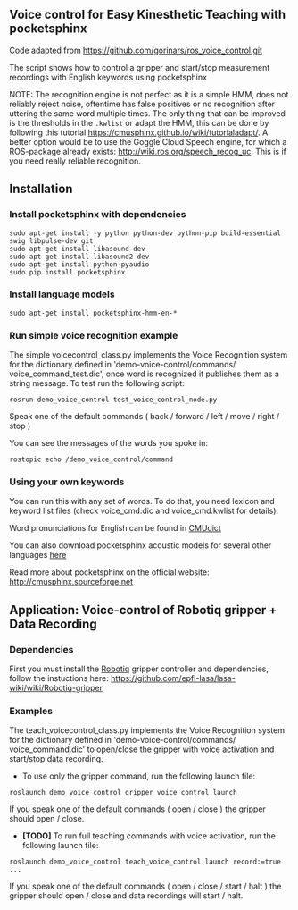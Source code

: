 ## Voice control for Easy Kinesthetic Teaching with pocketsphinx

Code adapted from https://github.com/gorinars/ros_voice_control.git

The script shows how to control a gripper and start/stop measurement recordings with English keywords using pocketsphinx

NOTE: The recognition engine is not perfect as it is a simple HMM, does not reliably reject noise, oftentime has false positives or no recognition after uttering the same word multiple times. The only thing that can be improved is the thresholds in the `.kwlist` or adapt the HMM, this can be done by following this tutorial https://cmusphinx.github.io/wiki/tutorialadapt/. A better option would be to use the Goggle Cloud Speech engine, for which a ROS-package already exists: http://wiki.ros.org/speech_recog_uc. This is if you need really reliable recognition.

## Installation

### Install pocketsphinx with dependencies
```
sudo apt-get install -y python python-dev python-pip build-essential swig libpulse-dev git
sudo apt-get install libasound-dev
sudo apt-get install libasound2-dev
sudo apt-get install python-pyaudio
sudo pip install pocketsphinx
```

### Install language models
```
sudo apt-get install pocketsphinx-hmm-en-*
```

### Run simple voice recognition example 
The simple voicecontrol_class.py implements the Voice Recognition system for the dictionary defined in 'demo-voice-control/commands/
voice_command_test.dic', once word is recognized it publishes them as a string message. To test run the following script:

```
rosrun demo_voice_control test_voice_control_node.py
```
Speak one of the default commands ( back / forward / left / move / right / stop )

You can see the messages of the words you spoke in:
```
rostopic echo /demo_voice_control/command
```
### Using your own keywords

You can run this with any set of words. To do that, you need lexicon and keyword list files
(check voice_cmd.dic and voice_cmd.kwlist for details). 

Word pronunciations for English can be found in 
[CMUdict](https://sourceforge.net/projects/cmusphinx/files/G2P%20Models/phonetisaurus-cmudict-split.tar.gz)

You can also download pocketsphinx acoustic models for several other languages [here](https://sourceforge.net/projects/cmusphinx/files/)

Read more about pocketsphinx on the official website: http://cmusphinx.sourceforge.net


## Application: Voice-control of Robotiq gripper + Data Recording

### Dependencies
First you must install the [Robotiq](http://wiki.ros.org/robotiq) gripper controller and dependencies, follow the instuctions here: https://github.com/epfl-lasa/lasa-wiki/wiki/Robotiq-gripper

### Examples
The teach_voicecontrol_class.py implements the Voice Recognition system for the dictionary defined in 'demo-voice-control/commands/
voice_command.dic' to open/close the gripper with voice activation and start/stop data recording.  

- To use only the gripper command, run the following launch file:
```
roslaunch demo_voice_control gripper_voice_control.launch
```
If you speak one of the default commands ( open / close ) the gripper should open / close.

- **[TODO]** To run full teaching commands with voice activation, run the following launch file:
```
roslaunch demo_voice_control teach_voice_control.launch record:=true ...
```
If you speak one of the default commands ( open / close / start / halt ) the gripper should open / close and data recordings will start / halt.
